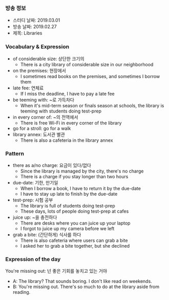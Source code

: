 ### 방송 정보
- 스터디 날짜: 2019.03.01
- 방송 날짜: 2019.02.27
- 제목: Libraries
### Vocabulary & Expression
- of considerable size: 상단한 크기의
   - There is a city library of considerable size in our neighborhood
- on the premises: 현장에서
   - I sometimes read books on the premises, and sometimes I borrow them
- late fee: 연체료
   - If I miss the deadline, I have to pay a late fee
- be teeming with: ~로 가득차다
   - When it's mid-term season or finals season at schools, the library is teeming with students doing test-prep
- in every corner of: ~의 전역에서
   - There is free Wi-Fi in every corner of the library
- go for a stroll: go for a walk
- library annex: 도서관 별관
   - There is also a cafeteria in the library annex

### Pattern 
- there as a/no charge: 요금이 있다/없다
   - Since the library is managed by the city, there's no charge
   - There is a charge if you stay longer than two hours
- due-date: 기한, 만기일 
   - When I borrow a book, I have to return it by the due-date
   - I have to stay up late to finish by the due-date
- test-prep: 시험 공부
   - The library is full of students doing test-prep
   - These days, lots of people doing test-prep at cafes
- juice up: ~을 충전하다
   - There are desks where you can juice up your laptop
   - I forgot to juice up my camera before we left
- grab a bite: (간단하게) 식사를 하다
   - There is also cafeteria where users can grab a bite
   - I asked her to grab a bite together, but she declined

 ### Expression of the day 
You're missing out: 넌 좋은 기회를 놓치고 있는 거야

- A: The library? That sounds boring. I don't like read on weekends.
- B: You're missing out. There's so much to do at the library aside from reading.